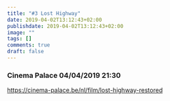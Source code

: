 ```yaml
---
title: "#3 Lost Highway"
date: 2019-04-02T13:12:43+02:00
publishdate: 2019-04-02T13:12:43+02:00
image: ""
tags: []
comments: true
draft: false
---
```


### Cinema Palace 04/04/2019 21:30

<https://cinema-palace.be/nl/film/lost-highway-restored>